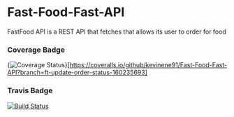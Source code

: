 # Fast-Food-Fast-API 
FastFood API is a REST API that fetches that allows its user to order for food

### Coverage Badge
{<img src="https://coveralls.io/repos/github/kevinene91/Fast-Food-Fast-API/badge.svg?branch=ft-update-order-status-160235693" alt="Coverage Status" />}[https://coveralls.io/github/kevinene91/Fast-Food-Fast-API?branch=ft-update-order-status-160235693]



### Travis Badge
[![Build Status](https://travis-ci.org/kevinene91/Fast-Food-Fast-API.svg?branch=ft-update-order-status-160235693)](https://travis-ci.org/kevinene91/Fast-Food-Fast-API)
